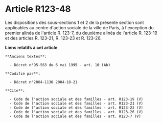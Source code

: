 # Article R123-48

Les dispositions des sous-sections 1 et 2 de la présente section sont applicables au centre d'action sociale de la ville de
Paris, à l'exception du premier alinéa de l'article R. 123-7, du deuxième alinéa de l'article R. 123-19 et des articles R.
123-21, R. 123-23 et R. 123-26.

**Liens relatifs à cet article**

	**Anciens textes**:

	  - Décret n°95-563 du 6 mai 1995 - art. 10 (Ab)

	**Codifié par**:

	  - Décret n°2004-1136 2004-10-21

	**Cite**:

	  - Code de l'action sociale et des familles - art. R123-19 (V)
	  - Code de l'action sociale et des familles - art. R123-21 (V)
	  - Code de l'action sociale et des familles - art. R123-23 (V)
	  - Code de l'action sociale et des familles - art. R123-26 (V)
	  - Code de l'action sociale et des familles - art. R123-7 (V)
